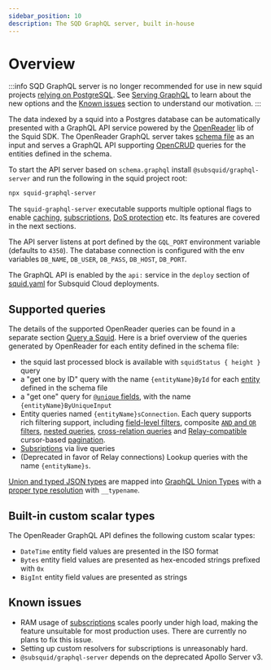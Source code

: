 ```yaml
---
sidebar_position: 10
description: The SQD GraphQL server, built in-house
---
```


# Overview

:::info
SQD GraphQL server is no longer recommended for use in new squid projects [relying on PostgreSQL](/sdk/resources/persisting-data/typeorm). See [Serving GraphQL](/sdk/resources/basics/serving-graphql) to learn about the new options and the [Known issues](#known-issues) section to understand our motivation.
:::

The data indexed by a squid into a Postgres database can be automatically presented with a GraphQL API service powered by the [OpenReader](https://github.com/subsquid/squid-sdk/tree/master/graphql/openreader) lib of the Squid SDK. The OpenReader GraphQL server takes [schema file](/sdk/reference/schema-file) as an input and serves a GraphQL API supporting [OpenCRUD](https://www.opencrud.org/) queries for the entities defined in the schema.

To start the API server based on `schema.graphql` install `@subsquid/graphql-server` and run the following in the squid project root:
```bash
npx squid-graphql-server
```
The `squid-graphql-server` executable supports multiple optional flags to enable [caching](/sdk/reference/graphql-server/configuration/caching), [subscriptions](/sdk/reference/graphql-server/configuration/subscriptions), [DoS protection](/sdk/reference/graphql-server/configuration/dos-protection) etc. Its features are covered in the next sections.

The API server listens at port defined by the `GQL_PORT` environment variable (defaults to `4350`). The database connection is configured with the env variables `DB_NAME`, `DB_USER`, `DB_PASS`, `DB_HOST`, `DB_PORT`.

The GraphQL API is enabled by the `api:` service in the `deploy` section of [squid.yaml](/cloud/reference/manifest) for Subsquid Cloud deployments.

## Supported queries

The details of the supported OpenReader queries can be found in a separate section [Query a Squid](/sdk/reference/graphql-server/openreader). Here is a brief overview of the queries generated by OpenReader for each entity defined in the schema file:

- the squid last processed block is available with `squidStatus { height }` query 
- a "get one by ID" query with the name `{entityName}ById` for each [entity](/sdk/reference/schema-file/entities) defined in the schema file
- a "get one" query for [`@unique` fields](/sdk/reference/schema-file/indexes-and-constraints), with the name `{entityName}ByUniqueInput`
- Entity queries named `{entityName}sConnection`. Each query supports rich filtering support, including [field-level filters](/sdk/reference/graphql-server/openreader/queries), composite [`AND` and `OR` filters](/sdk/reference/graphql-server/openreader/and-or-filters), [nested queries](/sdk/reference/graphql-server/openreader/nested-field-queries), [cross-relation queries](/sdk/reference/graphql-server/openreader/cross-relation-field-queries) and [Relay-compatible](https://relay.dev/graphql/connections.htm) cursor-based [pagination](/sdk/reference/graphql-server/openreader/paginate-query-results).
- [Subsriptions](/sdk/reference/graphql-server/configuration/subscriptions) via live queries
- (Deprecated in favor of Relay connections) Lookup queries with the name `{entityName}s`. 

[Union and typed JSON types](/sdk/reference/schema-file/unions-and-typed-json) are mapped into [GraphQL Union Types](https://graphql.org/learn/schema/#union-types) with a [proper type resolution](/sdk/reference/graphql-server/openreader/resolve-union-types-interfaces) with `__typename`.

## Built-in custom scalar types

The OpenReader GraphQL API defines the following custom scalar types:

- `DateTime` entity field values are presented in the ISO format
- `Bytes` entity field values are presented as hex-encoded strings prefixed with `0x`
- `BigInt` entity field values are presented as strings

## Known issues

- RAM usage of [subscriptions](/sdk/reference/graphql-server/configuration/subscriptions) scales poorly under high load, making the feature unsuitable for most production uses. There are currently no plans to fix this issue.
- Setting up custom resolvers for subscriptions is unreasonably hard.
- `@subsquid/graphql-server` depends on the deprecated Apollo Server v3.
